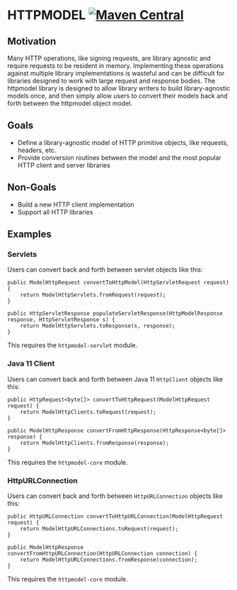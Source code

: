 # HTTPMODEL [![Maven Central](https://maven-badges.herokuapp.com/maven-central/com.sigpwned/httpmodel-core/badge.svg)](https://maven-badges.herokuapp.com/maven-central/com.sigpwned/httpmodel-core)

## Motivation

Many HTTP operations, like signing requests, are library agnostic and require requests to be resident in memory. Implementing these operations against multiple library implementations is wasteful and can be difficult for libraries designed to work with large request and response bodies. The httpmodel library is designed to allow library writers to build library-agnostic models once, and then simply allow users to convert their models back and forth between the httpmodel object model.

## Goals

* Define a library-agnostic model of HTTP primitive objects, like requests, headers, etc.
* Provide conversion routines between the model and the most popular HTTP client and server libraries

## Non-Goals

* Build a new HTTP client implementation
* Support all HTTP libraries

## Examples

### Servlets

Users can convert back and forth between servlet objects like this:

    public ModelHttpRequest convertToHttpModel(HttpServletRequest request) {
        return ModelHttpServlets.fromRequest(request);
    }

    public HttpServletResponse populateServletResponse(HttpModelResponse response, HttpServletResponse s) {
        return ModelHttpServlets.toResponse(s, response);
    }

This requires the `httpmodel-servlet` module.

### Java 11 Client

Users can convert back and forth between Java 11 `HttpClient` objects like this:

    public HttpRequest<byte[]> convertToHttpRequest(ModelHttpRequest request) {
        return ModelHttpClients.toRequest(request);
    }

    public ModelHttpResponse convertFromHttpResponse(HttpResponse<byte[]> response) {
        return ModelHttpClients.fromResponse(response);
    }

This requires the `httpmodel-core` module.

### HttpURLConnection

Users can convert back and forth between `HttpURLConnection` objects like this:

    public HttpURLConnection convertToHttpURLConnection(ModelHttpRequest request) {
        return ModelHttpURLConnections.toRequest(request);
    }

    public ModelHttpResponse convertFromHttpURLConnection(HttpURLConnection connection) {
        return ModelHttpURLConnections.fromResponse(connection);
    }

This requires the `httpmodel-core` module.